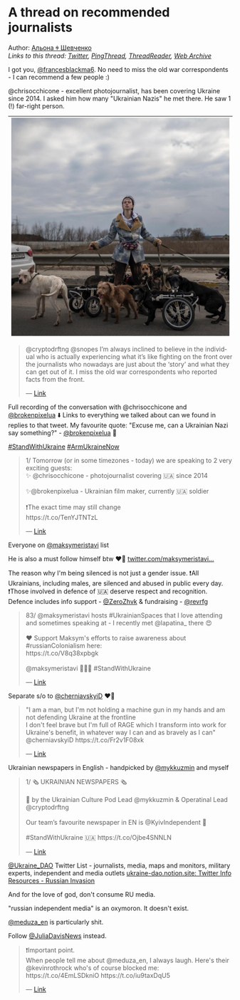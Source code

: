 # A thread on recommended journalists

Author: [Альона ꑭ Шевченко](https://twitter.com/cryptodrftng)  
*Links to this thread: [Twitter](https://twitter.com/cryptodrftng/status/1539866576702390273), [PingThread](https://pingthread.com/thread/1539866576702390273), [ThreadReader](https://threadreaderapp.com/thread/1539866576702390273.html), [Web Archive](https://web.archive.org/web/*/https://twitter.com/cryptodrftng/status/1539866576702390273)*

I got you, [@francesblackma6](https://twitter.com/francesblackma6). No need to miss the old war correspondents - I can recommend a few people :) 

@chrisocchicone - excellent photojournalist, has been covering Ukraine since 2014. I asked him how many "Ukrainian Nazis" he met there. He saw 1 (!) far-right person.

| [![](/media/1539871919775809536/3_1539866572499685377.jpg)](/media/1539871919775809536/3_1539866572499685377.jpg) |
| :-: |

<blockquote class="twitter-tweet">
    <p lang="en" dir="ltr">
    @cryptodrftng @snopes I’m always inclined to believe in the individual who is actually experiencing what it’s like fighting on the front over the journalists who nowadays are just about the ‘story’ and what they can get out of it. I miss the old war correspondents who reported facts from the front.<br />
    </p>
    &mdash; <a href="https://twitter.com/francesblackma6/status/1539865034750398467">Link</a>
</blockquote>

Full recording of the conversation with @chrisocchicone and [@brokenpixelua](https://twitter.com/brokenpixelua) ⬇️
Links to everything we talked about can we found in replies to that tweet. 
My favourite quote: "Excuse me, can a Ukrainian Nazi say something?" - [@brokenpixelua](https://twitter.com/brokenpixelua) 🤣

[#StandWithUkraine](https://twitter.com/hashtag/StandWithUkraine) [#ArmUkraineNow](https://twitter.com/hashtag/ArmUkraineNow)

<blockquote class="twitter-tweet">
    <p lang="en" dir="ltr">
    1/ Tomorrow (or in some timezones - today) we are speaking to 2 very exciting guests:<br />
    ✨ @chrisocchicone - photojournalist covering 🇺🇦 since 2014<br />
    <br />
    ✨@brokenpixelua - Ukrainian film maker, currently 🇺🇦 soldier <br />
    <br />
    ❗️The exact time may still change <br />
     https://t.co/TenYJTNTzL<br />
    </p>
    &mdash; <a href="https://twitter.com/Ukraine_DAO/status/1535060101048209408">Link</a>
</blockquote>

Everyone on [@maksymeristavi](https://twitter.com/maksymeristavi) list

He is also a must follow himself btw ❤️🖤 [twitter.com/maksymeristavi…](https://twitter.com/maksymeristavi/status/1538157332076679168)

The reason why I'm being silenced is not just a gender issue. 
❗️All Ukrainians, including males, are silenced and abused in public every day. 
❗️Those involved in defence of 🇺🇦 deserve respect and recognition. Defence includes info support - [@ZeroZhvk](https://twitter.com/ZeroZhvk) & fundraising - [@revrfg](https://twitter.com/revrfg)

<blockquote class="twitter-tweet">
    <p lang="en" dir="ltr">
    83/ @maksymeristavi hosts #UkrainianSpaces that I love attending and sometimes speaking at - I recently met @lapatina_ there 😍 <br />
    <br />
    ❤️ Support Maksym&#39;s efforts to raise awareness about #russianColonialism here:<br />
    https://t.co/V8q38xpbgk<br />
    <br />
    @maksymeristavi 🌈🇺🇦 #StandWithUkraine<br />
    </p>
    &mdash; <a href="https://twitter.com/cryptodrftng/status/1533504126126067712">Link</a>
</blockquote>

Separate s/o to [@cherniavskyiD](https://twitter.com/cherniavskyiD) ❤️🖤

<blockquote class="twitter-tweet">
    <p lang="en" dir="ltr">
    &#34;I am a man, but I&#39;m not holding a machine gun in my hands and am not defending Ukraine at the frontline<br />
    I don&#39;t feel brave but I&#39;m full of RAGE which I transform into work for Ukraine&#39;s benefit, in whatever way I can and as bravely as I can&#34;<br />
    @cherniavskyiD https://t.co/Fr2v1F08xk<br />
    </p>
    &mdash; <a href="https://twitter.com/cryptodrftng/status/1529128361678843906">Link</a>
</blockquote>

Ukrainian newspapers in English - handpicked by [@mykkuzmin](https://twitter.com/mykkuzmin) and myself

<blockquote class="twitter-tweet">
    <p lang="en" dir="ltr">
    1/ 🗞 UKRAINIAN NEWSPAPERS 🗞<br />
    <br />
    🧵 by the Ukrainian Culture Pod Lead @mykkuzmin &amp; Operatinal Lead @cryptodrftng <br />
    <br />
    Our team’s favourite newspaper in EN is @KyivIndependent 💝<br />
    <br />
    #StandWithUkraine 🇺🇦 https://t.co/Ojbe4SNNLN<br />
    </p>
    &mdash; <a href="https://twitter.com/Ukraine_DAO/status/1538256417567690752">Link</a>
</blockquote>

[@Ukraine_DAO](https://twitter.com/Ukraine_DAO) Twitter List - journalists, media, maps and monitors, military experts, independent and media outlets [ukraine-dao.notion.site: Twitter Info Resources - Russian Invasion](https://ukraine-dao.notion.site/13b80d2c8d2a46f78a3c7e014179f5dd)

And for the love of god, don't consume RU media. 

"russian independent media" is an oxymoron. It doesn't exist. 

[@meduza_en](https://twitter.com/meduza_en) is particularly shit. 

Follow [@JuliaDavisNews](https://twitter.com/JuliaDavisNews) instead.

<blockquote class="twitter-tweet">
    <p lang="en" dir="ltr">
    ❗️Important point. <br />
    When people tell me about @meduza_en, I always laugh. Here&#39;s their @kevinrothrock who&#39;s of course blocked me: https://t.co/4EmLSDkniO https://t.co/iu9taxDqU5<br />
    </p>
    &mdash; <a href="https://twitter.com/cryptodrftng/status/1533544839761039364">Link</a>
</blockquote>
